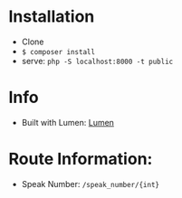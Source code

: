 # Installation
- Clone
- `$ composer install`
- serve: `php -S localhost:8000 -t public`

# Info
- Built with Lumen: [Lumen](https://lumen.laravel.com/docs)

# Route Information:
- Speak Number: `/speak_number/{int}`
